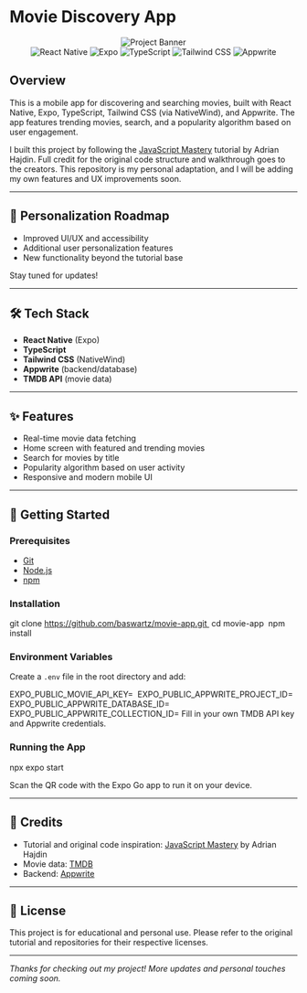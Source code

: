 # Movie Discovery App

<div align="center">
  <img src="https://github.com/user-attachments/assets/0cb17079-9b42-4a6f-9023-d82642fff73b" alt="Project Banner" />
  <br />
  <img src="https://img.shields.io/badge/-React_Native-black?style=for-the-badge&logoColor=white&logo=react&color=61DAFB" alt="React Native" />
  <img src="https://img.shields.io/badge/-Expo-black?style=for-the-badge&logoColor=white&logo=expo&color=000020" alt="Expo" />
  <img src="https://img.shields.io/badge/-TypeScript-black?style=for-the-badge&logoColor=white&logo=typescript&color=3178C6" alt="TypeScript" />
  <img src="https://img.shields.io/badge/-Tailwind_CSS-black?style=for-the-badge&logoColor=white&logo=tailwindcss&color=06B6D4" alt="Tailwind CSS" />
  <img src="https://img.shields.io/badge/-Appwrite-black?style=for-the-badge&logoColor=white&logo=appwrite&color=F02E65" alt="Appwrite" />
</div>

## Overview

This is a mobile app for discovering and searching movies, built with React Native, Expo, TypeScript, Tailwind CSS (via NativeWind), and Appwrite. The app features trending movies, search, and a popularity algorithm based on user engagement.

I built this project by following the [JavaScript Mastery](https://www.youtube.com/@javascriptmastery/videos) tutorial by Adrian Hajdin. Full credit for the original code structure and walkthrough goes to the creators. This repository is my personal adaptation, and I will be adding my own features and UX improvements soon.

---

## 🚧 Personalization Roadmap

- Improved UI/UX and accessibility
- Additional user personalization features
- New functionality beyond the tutorial base

Stay tuned for updates!

---

## 🛠️ Tech Stack

- **React Native** (Expo)
- **TypeScript**
- **Tailwind CSS** (NativeWind)
- **Appwrite** (backend/database)
- **TMDB API** (movie data)

---

## ✨ Features

- Real-time movie data fetching
- Home screen with featured and trending movies
- Search for movies by title
- Popularity algorithm based on user activity
- Responsive and modern mobile UI

---

## 🚀 Getting Started

### Prerequisites

- [Git](https://git-scm.com/)
- [Node.js](https://nodejs.org/)
- [npm](https://www.npmjs.com/)

### Installation

git clone https://github.com/baswartz/movie-app.git 
cd movie-app 
npm install
### Environment Variables

Create a `.env` file in the root directory and add:

EXPO_PUBLIC_MOVIE_API_KEY= 
EXPO_PUBLIC_APPWRITE_PROJECT_ID= 
EXPO_PUBLIC_APPWRITE_DATABASE_ID= 
EXPO_PUBLIC_APPWRITE_COLLECTION_ID=
Fill in your own TMDB API key and Appwrite credentials.

### Running the App

npx expo start

Scan the QR code with the Expo Go app to run it on your device.

---

## 🙏 Credits

- Tutorial and original code inspiration: [JavaScript Mastery](https://www.youtube.com/@javascriptmastery/videos) by Adrian Hajdin
- Movie data: [TMDB](https://www.themoviedb.org/)
- Backend: [Appwrite](https://cloud.appwrite.io/)

---

## 📄 License

This project is for educational and personal use. Please refer to the original tutorial and repositories for their respective licenses.

---

*Thanks for checking out my project! More updates and personal touches coming soon.*
